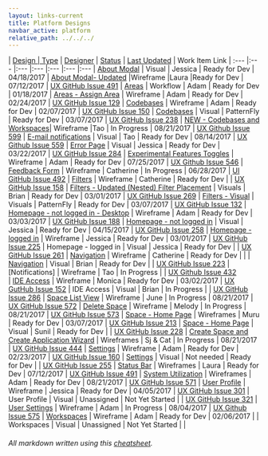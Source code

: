 ```yaml
---
layout: links-current
title: Platform Designs
navbar_active: platform
relative_path: ../../../
---
```


| <a href="javascript:SortTable(0);" id="designTableTitle" class="sort">Design | <a href="javascript:SortTable(1);" id="designTableType" class="sort">Type</a> | <a href="javascript:SortTable(2);" id="designTableDesigner" class="sort">Designer</a> | <a href="javascript:SortTable(3);" id="designTableStatus" class="sort">Status<a/> | <a href="javascript:SortTable(4, 'D', 'mdy');" id="designTableUpdate" class="sort">Last Updated</a> | <span id="designTableWILinks">Work Item Link</span>
| :---                                              |:---                   |:---           |:---               |:---               |:---                                                                                                      |:---
| [About Modal](https://redhat.invisionapp.com/share/FUBEES139)                     | Visual                | Jessica        | Ready for Dev     | 04/18/2017
| [About Modal- Updated](https://redhat.invisionapp.com/share/7FCK1LF94#/243401049_V3_About_Modal_Update) |Wireframe    |Laura  |Ready for Dev   | 07/12/2017        | [UX GitHub Issue 491](https://github.com/fabric8-ui/fabric8-ux/issues/491) 
| [Areas](https://redhat.invisionapp.com/share/67A35QD4B)                           | Workflow              | Adam           | Ready for Dev     | 01/18/2017
| [Areas - Assign Area](https://redhat.invisionapp.com/share/XCA839ET9)             | Wireframe             | Adam           | Ready for Dev     | 02/24/2017        | [UX GitHub Issue 129](https://github.com/fabric8-ui/fabric8-ux/issues/129)
| [Codebases](https://redhat.invisionapp.com/share/FXACSF1AP)                       | Wireframe             | Adam           | Ready for Dev     | 02/07/2017        | [UX GitHub Issue 150](https://github.com/fabric8-ui/fabric8-ux/issues/150)
| [Codebases](http://www.patternfly.org/pattern-library/content-views/list-view/#/api)  | Visual            | PatternFly     | Ready for Dev     | 03/07/2017        | [UX GitHub Issue 238](https://github.com/fabric8-ui/fabric8-ux/issues/238)
| [NEW - Codebases and Workspaces](https://redhat.invisionapp.com/d/main#/projects/prototypes/11815599)| Wireframe    |Tao   | In Progress       | 08/21/2017        | [UX Github Issue 599](https://github.com/fabric8-ui/fabric8-ux/issues/599)
| [E-mail notifications](https://redhat.invisionapp.com/share/XHD0O8A5B)            | Visual                | Tao            | Ready for Dev     | 08/14/2017        | [UX Github Issue 559](https://github.com/fabric8-ui/fabric8-ux/issues/559)
| [Error Page](https://redhat.invisionapp.com/share/BWASGWISX)                      | Visual                | Jessica        | Ready for Dev     | 03/22/2017        | [UX GitHub Issue 284](https://github.com/fabric8-ui/fabric8-ux/issues/284)
| [Experimental Features Toggles](https://redhat.invisionapp.com/share/EPCQN9YAC)   | Wireframe             | Adam           | Ready for Dev     | 07/25/2017        | [UX Github Issue 546](https://github.com/fabric8-ui/fabric8-ux/issues/546)
| [Feedback Form](https://redhat.invisionapp.com/share/CFC91QFHU)                   | Wireframe             | Catherine      | In Progress       | 06/28/2017        | [UI GitHub Issue 492](https://github.com/fabric8-ui/fabric8-ui/issues/492)
| [Filters](https://redhat.invisionapp.com/share/56AH8F1XM)                         | Wireframe             | Catherine      | Ready for Dev     |                   | [UX GitHub Issue 158](https://github.com/fabric8-ui/fabric8-ux/issues/158)
| [Filters - Updated (Nested) Filter Placement](https://redhat.invisionapp.com/share/JHAOAEEYW)       | Visuals               | Brian         | Ready for Dev     | 03/01/2017        | [UX GitHub Issue 269](https://github.com/fabric8-ui/fabric8-ux/issues/269)
| [Filters - Visual](http://www.patternfly.org/pattern-library/forms-and-controls/toolbar/#/api)                                  | Visuals               | PatternFly    | Ready for Dev     | 03/07/2017        | [UX GitHub Issue 132](https://github.com/fabric8-ui/fabric8-ux/issues/132)
| [Homepage - not logged in - Desktop](https://redhat.invisionapp.com/share/3UAMWOEF4)                | Wireframe             | Adam          | Ready for Dev     | 03/03/2017        | [UX GitHub Issue 188](https://github.com/fabric8-ui/fabric8-ux/issues/188)
| [Homepage - not logged in](https://redhat.invisionapp.com/share/8FB4YEY2W)        | Visual                | Jessica       | Ready for Dev     | 04/15/2017        | [UX GitHub Issue 258](https://github.com/fabric8-ui/fabric8-ux/issues/258)
| [Homepage - logged in](https://redhat.invisionapp.com/share/XZAOBAOPB)            | Wireframe             | Jessica       | Ready for Dev     | 03/01/2017        | [UX GitHub Issue 225](https://github.com/fabric8-ui/fabric8-ux/issues/225)
| Homepage - logged in                                                              | Visual                | Jessica       | Ready for Dev     |                   | [UX GitHub Issue 261](https://github.com/fabric8-ui/fabric8-ux/issues/261)
| [Navigation](https://redhat.invisionapp.com/share/QP8Z5FMVM)                      | Wireframe             | Catherine     | Ready for Dev     |                   |
| [Navigation](https://redhat.invisionapp.com/share/N7B8IRLUK)                      | Visual                | Brian         | Ready for Dev     |                   | [UX GitHub Issue 223](https://github.com/fabric8-ui/fabric8-ux/issues/223)
| [Notifications]                                                                   | Wireframe             | Tao           | In Progress       |                   | [UX Github Issue 432](https://github.com/fabric8-ui/fabric8-ux/issues/432)    
| [IDE Access](https://redhat.invisionapp.com/share/5UAH0I2BE)                      | Wireframe             | Monica        | Ready for Dev     | 03/02/2017        | [UX GutHub Issue 152](https://github.com/fabric8-ui/fabric8-ux/issues/152)
| IDE Access                                                                        | Visual                | Brian         | In Progress       |                   | [UX GitHub Issue 286](https://github.com/fabric8-ui/fabric8-ux/issues/286)
| [Space List View](https://redhat.invisionapp.com/share/6XD26VFZB)                 | Wireframe             | June          | In Progress       | 08/21/2017        | [UX GitHub Issue 572](https://github.com/fabric8-ui/fabric8-ux/issues/572)
| [Delete Space](https://redhat.invisionapp.com/share/2BD1C1GQY)                    | Wireframe             | Melody        | In Progress       | 08/21/2017        | [UX GitHub Issue 573](https://github.com/fabric8-ui/fabric8-ux/issues/573)
| [Space - Home Page](https://redhat.invisionapp.com/share/4WB1WXGK9)               | Wireframes            | Muru          | Ready for Dev     | 03/07/2017        | [UX GitHub Issue 213](https://github.com/fabric8-ui/fabric8-ux/issues/213)
| [Space - Home Page](https://redhat.invisionapp.com/share/TNAXIS9UW)               | Visual                | Sunil         | Ready for Dev     |                   | [UX GitHub Issue 228](https://github.com/fabric8-ui/fabric8-ux/issues/228)
| [Create Space and Create Application Wizard](https://redhat.invisionapp.com/share/QNAOD7PF4)        | Wireframes            | Sj & Cat      | In Progress      | 08/21/2017        | [UX GitHub Issue 444](https://github.com/fabric8-ui/fabric8-ux/issues/444)
| [Settings](https://redhat.invisionapp.com/share/7XAIMZBBK)                        | Wireframe             | Adam          | Ready for Dev     | 02/23/2017        | [UX GitHub Issue 160](https://github.com/fabric8-ui/fabric8-ux/issues/160)
| [Settings](http://www.patternfly.org/pattern-library/content-views/list-view/)    | Visual                | Not needed    | Ready for Dev     |                   | [UX GitHub Issue 255](https://github.com/fabric8-ui/fabric8-ux/issues/255)
| [Status Bar](https://redhat.invisionapp.com/share/VZCK1BBKT#/243396394_V3_Status_Bar) | Wireframes        | Laura         | Ready for Dev     | 07/12/2017        | [UX GitHub Issue 491](https://github.com/fabric8-ui/fabric8-ux/issues/491)
| [System Utilization](https://redhat.invisionapp.com/share/AQD3WV1ZR)              | Wireframes            | Adam          | Ready for Dev     | 08/21/2017        | [UX GitHub Issue 571](https://github.com/fabric8-ui/fabric8-ux/issues/571)
| [User Profile](https://redhat.invisionapp.com/share/KQB6LEHM8)                    | Wireframe             | Jessica       | Ready for Dev     | 04/05/2017        | [UX GitHub Issue 301](https://github.com/fabric8-ui/fabric8-ux/issues/301)
| User Profile                                                                      | Visual                | Unassigned    | Not Yet Started   |                   | [UX GitHub Issue 321](https://github.com/fabric8-ui/fabric8-ux/issues/321)
| [User Settings](https://redhat.invisionapp.com/share/C5CWDPFP2)                   | Wireframe             | Adam          | In Progress       | 08/04/2017        | [UX Github Issue 575](https://github.com/fabric8-ui/fabric8-ux/issues/575)
| [Workspaces](https://redhat.invisionapp.com/share/GUABZY4PQ)                      | Wireframe             | Adam          | Ready for Dev     | 02/06/2017        |
| Workspaces                                                                        | Visual                | Unassigned    | Not Yet Started   |                   |

###### All markdown written using this [cheatsheet](https://github.com/adam-p/markdown-here/wiki/Markdown-Cheatsheet).
